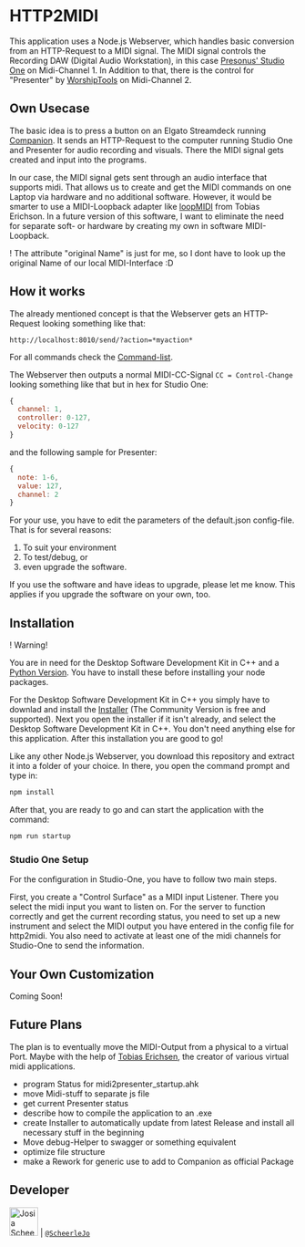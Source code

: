 # HTTP2MIDI

This application uses a Node.js Webserver, which handles basic conversion from an HTTP-Request to a MIDI signal.
The MIDI signal controls the Recording DAW (Digital Audio Workstation), in this case [Presonus' Studio One](https://www.presonus.com/products/Studio-One) on Midi-Channel 1. In Addition to that, there is the control for "Presenter" by [WorshipTools](https://www.worshiptools.com/en-us) on Midi-Channel 2.

## Own Usecase

The basic idea is to press a button on an Elgato Streamdeck running [Companion](https://github.com/bitfocus/companion). It sends an HTTP-Request to the computer running Studio One and Presenter for audio recording and visuals. There the MIDI signal gets created and input into the programs.

In our case, the MIDI signal gets sent through an audio interface that supports midi. That allows us to create and get the MIDI commands on one Laptop via hardware and no additional software.
However, it would be smarter to use a MIDI-Loopback adapter like [loopMIDI](https://www.tobias-erichsen.de/software/loopmidi.html) from Tobias Erichson.
In a future version of this software, I want to eliminate the need for separate soft- or hardware by creating my own in software MIDI-Loopback.

! The attribute "original Name" is just for me, so I dont have to look up the original Name of our local MIDI-Interface :D

## How it works

The already mentioned concept is that the Webserver gets an HTTP-Request looking something like that:

```url
http://localhost:8010/send/?action=*myaction*
```

For all commands check the [Command-list](./command_list.md).

The Webserver then outputs a normal MIDI-CC-Signal `CC = Control-Change` looking something like that but in hex for Studio One:

```js
{
  channel: 1,
  controller: 0-127,
  velocity: 0-127
}
```

and the following sample for Presenter:

```js
{
  note: 1-6,
  value: 127,
  channel: 2
}
```

For your use, you have to edit the parameters of the default.json config-file. That is for several reasons:

1. To suit your environment
2. To test/debug, or
3. even upgrade the software.

If you use the software and have ideas to upgrade, please let me know. This applies if you upgrade the software on your own, too.

## Installation

! Warning!

You are in need for the Desktop Software Development Kit in C++ and a [Python Version](https://www.python.org/downloads/). You have to install these before installing your node packages.

For the Desktop Software Development Kit in C++ you simply have to downlad and install the [Installer](https://visualstudio.microsoft.com/de/downloads/) (The Community Version is free and supported).
Next you open the installer if it isn't already, and select the Desktop Software Development Kit in C++. You don't need anything else for this application. After this installation you are good to go!

Like any other Node.js Webserver, you download this repository and extract it into a folder of your choice. In there, you open the command prompt and type in:

```cmd
npm install
```

After that, you are ready to go and can start the application with the command:

```cmd
npm run startup
```

### Studio One Setup

For the configuration in Studio-One, you have to follow two main steps.

First, you create a "Control Surface" as a MIDI input Listener. There you select the midi input you want to listen on.
For the server to function correctly and get the current recording status, you need to set up a new instrument and select the MIDI output you have entered in the config file for http2midi. You also need to activate at least one of the midi channels for Studio-One to send the information.

## Your Own Customization

Coming Soon!

## Future Plans

The plan is to eventually move the MIDI-Output from a physical to a virtual Port. Maybe with the help of [Tobias Erichsen](https://www.tobias-erichsen.de/), the creator of various virtual midi applications.

- program Status for midi2presenter_startup.ahk
- move Midi-stuff to separate js file
- get current Presenter status
- describe how to compile the application to an .exe
- create Installer to automatically update from latest Release and install all necessary stuff in the beginning
- Move debug-Helper to swagger or something equivalent
- optimize file structure
- make a Rework for generic use to add to Companion as official Package

## Developer

<img src="https://avatars.githubusercontent.com/ScheerleJo" height="50px" title="Josia Scheerle"/> | [`@ScheerleJo`](https://github.com/ScheerleJo)
